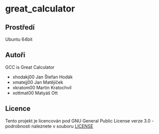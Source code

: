 # great_calculator

Prostředí
------------
Ubuntu 64bit

Autoři
------------
GCC is Great Calculator

- xhodakj00 Jan Štefan Hodák
- xmatejj00 Jan Matějíček 
- xkratom00 Martin Kratochvíl 
- xottmat00 Matyáš Ott 

Licence
-----------
Tento projekt je licencován pod GNU General Public License verze 3.0 - podrobnosti naleznete v souboru [LICENSE](LICENSE)